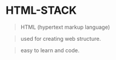 <h1>HTML-STACK</h1>

>HTML (hypertext markup language)

> used for creating web structure.

> easy to learn and code.



